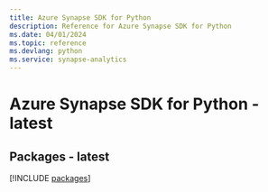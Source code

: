 ```yaml
---
title: Azure Synapse SDK for Python
description: Reference for Azure Synapse SDK for Python
ms.date: 04/01/2024
ms.topic: reference
ms.devlang: python
ms.service: synapse-analytics
---
```

# Azure Synapse SDK for Python - latest
## Packages - latest
[!INCLUDE [packages](synapse-index.md)]